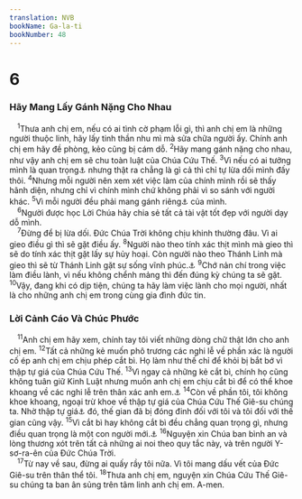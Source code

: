 ```yaml
---
translation: NVB
bookName: Ga-la-ti 
bookNumber: 48
---
```


<div class="title"><h1>6</h1><h3>Hãy Mang Lấy Gánh Nặng Cho Nhau </h3></div>
<span class="verse ga_6_1"> <sup>1</sup>Thưa anh chị em, nếu có ai tình cờ phạm lỗi gì, thì anh chị em là những người thuộc linh, hãy lấy tinh thần nhu mì mà sửa chữa người ấy. Chính anh chị em hãy đề phòng, kẻo cũng bị cám dỗ. </span>
<span class="verse ga_6_2"><sup>2</sup>Hãy mang gánh nặng cho nhau, như vậy anh chị em sẽ chu toàn luật của Chúa Cứu Thế. </span>
<span class="verse ga_6_3"><sup>3</sup>Vì nếu có ai tưởng mình là quan trọng<a data-toggle="tooltip" data-placement="bottom" title="Nt: là gì">⚓</a> nhưng thật ra chẳng là gì cả thì chỉ tự lừa dối mình đấy thôi. </span>
<span class="verse ga_6_4"><sup>4</sup>Nhưng mỗi người nên xem xét việc làm của chính mình rồi sẽ thấy hãnh diện, nhưng chỉ vì chính mình chứ không phải vì so sánh với người khác. </span>
<span class="verse ga_6_5"><sup>5</sup>Vì mỗi người đều phải mang gánh riêng<a data-toggle="tooltip" data-placement="bottom" title="Nt: bao bị nặng">⚓</a> của mình. <br/></span>
<span class="verse ga_6_6"> <sup>6</sup>Người được học Lời Chúa hãy chia sẻ tất cả tài vật tốt đẹp với người dạy dỗ mình. <br/></span>
<span class="verse ga_6_7"> <sup>7</sup>Đừng để bị lừa dối. Đức Chúa Trời không chịu khinh thường đâu. Vì ai gieo điều gì thì sẽ gặt điều ấy. </span>
<span class="verse ga_6_8"><sup>8</sup>Người nào theo tính xác thịt mình mà gieo thì sẽ do tính xác thịt gặt lấy sự hủy hoại. Còn người nào theo Thánh Linh mà gieo thì sẽ từ Thánh Linh gặt sự sống vĩnh phúc.<a data-toggle="tooltip" data-placement="bottom" title="Ctd: gieo cho thân xác,… gieo cho Thánh Linh">⚓</a></span>
<span class="verse ga_6_9"><sup>9</sup>Chớ nản chí trong việc làm điều lành, vì nếu không chểnh mảng thì đến đúng kỳ chúng ta sẽ gặt. </span>
<span class="verse ga_6_10"><sup>10</sup>Vậy, đang khi có dịp tiện, chúng ta hãy làm việc lành cho mọi người, nhất là cho những anh chị em trong cùng gia đình đức tin. <br/></span>
<div class="title"><h3>Lời Cảnh Cáo Và Chúc Phước </h3></div>
<span class="verse ga_6_11"> <sup>11</sup>Anh chị em hãy xem, chính tay tôi viết những dòng chữ thật lớn cho anh chị em. </span>
<span class="verse ga_6_12"><sup>12</sup>Tất cả những kẻ muốn phô trương các nghi lễ về phần xác là người cố ép anh chị em chịu phép cắt bì. Họ làm như thế chỉ để khỏi bị bắt bớ vì thập tự giá của Chúa Cứu Thế. </span>
<span class="verse ga_6_13"><sup>13</sup>Vì ngay cả những kẻ cắt bì, chính họ cũng không tuân giữ Kinh Luật nhưng muốn anh chị em chịu cắt bì để có thể khoe khoang về các nghi lễ trên thân xác anh em.<a data-toggle="tooltip" data-placement="bottom" title="Nt: khoe khoang trong thân xác anh chị em">⚓</a></span>
<span class="verse ga_6_14"><sup>14</sup>Còn về phần tôi, tôi không khoe khoang, ngoại trừ khoe về thập tự giá của Chúa Cứu Thế Giê-su chúng ta. Nhờ thập tự giá<a data-toggle="tooltip" data-placement="bottom" title="Ctd: nhờ Ngài">⚓</a> đó, thế gian đã bị đóng đinh đối với tôi và tôi đối với thế gian cũng vậy. </span>
<span class="verse ga_6_15"><sup>15</sup>Vì cắt bì hay không cắt bì đều chẳng quan trọng gì, nhưng điều quan trọng là một con người mới.<a data-toggle="tooltip" data-placement="bottom" title="Ctd: người mới, sự sáng tạo mới">⚓</a></span>
<span class="verse ga_6_16"><sup>16</sup>Nguyện xin Chúa ban bình an và lòng thương xót trên tất cả những ai noi theo quy tắc này, và trên người Y-sơ-ra-ên của Đức Chúa Trời. <br/></span>
<span class="verse ga_6_17"> <sup>17</sup>Từ nay về sau, đừng ai quấy rầy tôi nữa. Vì tôi mang dấu vết của Đức Giê-su trên thân thể tôi. </span>
<span class="verse ga_6_18"><sup>18</sup>Thưa anh chị em, nguyện xin Chúa Cứu Thế Giê-su chúng ta ban ân sủng trên tâm linh anh chị em. A-men. <br/></span>
